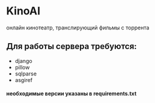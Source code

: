 # KinoAI
онлайн кинотеатр, транслирующий фильмы с торрента 

## Для работы сервера требуются:
- django
- pillow
- sqlparse
- asgiref
#### необходимые версии указаны в requirements.txt
